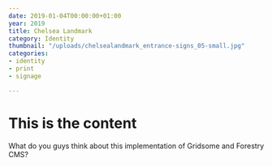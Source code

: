 ```yaml
---
date: 2019-01-04T00:00:00+01:00
year: 2019
title: Chelsea Landmark
category: Identity
thumbnail: "/uploads/chelsealandmark_entrance-signs_05-small.jpg"
categories:
- identity
- print
- signage

---
```

# This is the content

What do you guys think about this implementation of Gridsome and Forestry CMS?